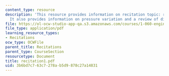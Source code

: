 ```yaml
---
content_type: resource
description: 'This resource provides information on recitation topic: review of hydrostatics.
  It also provides information on pressure variation and a review of dimensional analysis.'
file: https://ol-ocw-studio-app-qa.s3.amazonaws.com/courses/1-060-engineering-mechanics-ii-spring-2006/3b6bd7c763c7278ab5d9878c27a14831_recitation1.pdf
file_type: application/pdf
learning_resource_types:
- Recitations
ocw_type: OCWFile
parent_title: Recitations
parent_type: CourseSection
resourcetype: Document
title: recitation1.pdf
uid: 3b6bd7c7-63c7-278a-b5d9-878c27a14831
---
```

